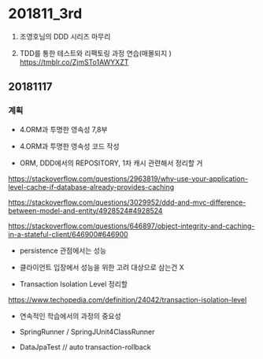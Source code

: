 ﻿# 201811_3rd
1. 조영호님의 DDD 시리즈 마무리  

2. TDD를 통한 테스트와 리팩토링 과정 연습(매몰되지 )  
    https://tmblr.co/ZjmSTo1AWYXZT


## 20181117

### 계획

* 4.ORM과 투명한 영속성 7,8부  
* 4.ORM과 투명한 영속성 코드 작성

* ORM, DDD에서의 REPOSITORY, 1차 캐시 관련해서 정리할 거

https://stackoverflow.com/questions/2963819/why-use-your-application-level-cache-if-database-already-provides-caching

https://stackoverflow.com/questions/3029952/ddd-and-mvc-difference-between-model-and-entity/4928524#4928524

https://stackoverflow.com/questions/646897/object-integrity-and-caching-in-a-stateful-client/646900#646900
 

* persistence 관점에서는 성능
* 클라이언트 입장에서 성능을 위한 고려 대상으로 삼는건 X



* Transaction Isolation Level 정리할   

https://www.techopedia.com/definition/24042/transaction-isolation-level 



* 연속적인 학습에서의 과정의 중요성  



* SpringRunner / SpringJUnit4ClassRunner  

* DataJpaTest // auto transaction-rollback 
